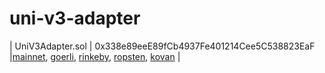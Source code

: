 # uni-v3-adapter

| UniV3Adapter.sol | 0x338e89eeE89fCb4937Fe401214Cee5C538823EaF |[mainnet](https://etherscan.io/address/0x338e89eeE89fCb4937Fe401214Cee5C538823EaF#code), [goerli](https://goerli.etherscan.io/address/0x338e89eeE89fCb4937Fe401214Cee5C538823EaF#code), [rinkeby](https://rinkeby.etherscan.io/address/0x338e89eeE89fCb4937Fe401214Cee5C538823EaF#code), [ropsten](https://ropsten.etherscan.io/address/0x338e89eeE89fCb4937Fe401214Cee5C538823EaF#code), [kovan](https://kovan.etherscan.io/address/0x338e89eeE89fCb4937Fe401214Cee5C538823EaF#code) |

